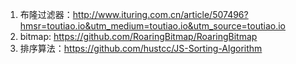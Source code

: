 1. 布隆过滤器：http://www.ituring.com.cn/article/507496?hmsr=toutiao.io&utm_medium=toutiao.io&utm_source=toutiao.io
2. bitmap: https://github.com/RoaringBitmap/RoaringBitmap
3. 排序算法：https://github.com/hustcc/JS-Sorting-Algorithm